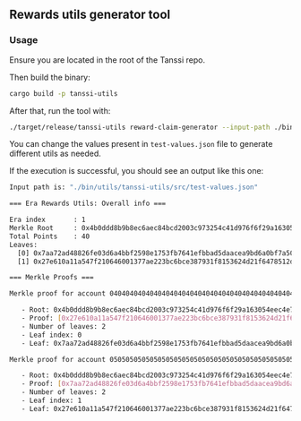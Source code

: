 ## Rewards utils generator tool

### Usage

Ensure you are located in the root of the Tanssi repo.

Then build the binary:

```bash
cargo build -p tanssi-utils
```

After that, run the tool with:

```bash
./target/release/tanssi-utils reward-claim-generator --input-path ./bin/utils/tanssi-utils/src/test-values.json
```

You can change the values present in `test-values.json` file to generate different utils as needed.

If the execution is successful, you should see an output like this one:

```bash
Input path is: "./bin/utils/tanssi-utils/src/test-values.json"

=== Era Rewards Utils: Overall info ===

Era index       : 1
Merkle Root     : 0x4b0ddd8b9b8ec6aec84bcd2003c973254c41d976f6f29a163054eec4e7947810
Total Points    : 40
Leaves:
  [0] 0x7aa72ad48826fe03d6a4bbf2598e1753fb7641efbbad5daacea9bd6a0bf7a507
  [1] 0x27e610a11a547f210646001377ae223bc6bce387931f8153624d21f6478512d2

=== Merkle Proofs ===

Merkle proof for account 0404040404040404040404040404040404040404040404040404040404040404 (5C9yEy27...) in era 1: 

   - Root: 0x4b0ddd8b9b8ec6aec84bcd2003c973254c41d976f6f29a163054eec4e7947810
   - Proof: [0x27e610a11a547f210646001377ae223bc6bce387931f8153624d21f6478512d2]
   - Number of leaves: 2
   - Leaf index: 0
   - Leaf: 0x7aa72ad48826fe03d6a4bbf2598e1753fb7641efbbad5daacea9bd6a0bf7a507

Merkle proof for account 0505050505050505050505050505050505050505050505050505050505050505 (5CBHb3Lf...) in era 1: 

   - Root: 0x4b0ddd8b9b8ec6aec84bcd2003c973254c41d976f6f29a163054eec4e7947810
   - Proof: [0x7aa72ad48826fe03d6a4bbf2598e1753fb7641efbbad5daacea9bd6a0bf7a507]
   - Number of leaves: 2
   - Leaf index: 1
   - Leaf: 0x27e610a11a547f210646001377ae223bc6bce387931f8153624d21f6478512d2
```